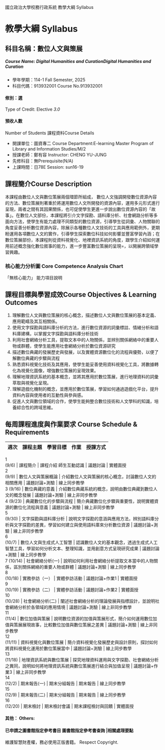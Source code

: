 國立政治大學校務行政系統 教學大綱 Syllabus
# 教學大綱 Syllabus
##  科目名稱：數位人文與策展
#####  Course Name: Digital Humanities and CurationDigital Humanities and Curation
  * 學年學期：114-1 Fall Semester, 2025 
  * 科目代碼：913932001 Course No.913932001
#### 修別：選
Type of Credit: Elective 
_3.0_
#### 預收人數
Number of Students
課程資料Course Details
  * 開課單位：圖資專二 Course Department:E-learning Master Program of Library and Information Studies/M/2 
  * 授課老師：鄭有容 Instructor: CHENG YU-JUNG 
  * 先修科目：無Prerequisite(N/A)
  * 上課時間：日78E Session: sun16-19
##  課程簡介Course Description
本課程由數位人文與數位策展兩個環節所組成， 數位人文強調開發數位資源內容的方法、數位策展則著重於將運用數位人文所開發的資源內容，運用多元形式進行呈現，兩者之間有其因果關係，也可促使學生更進一步說出數位資源內容的「故事」。在數位人文部份，本課程將引介文字探勘、語料庫分析、社會網路分析等多面向方法，使學生有能力處理不同類型的數位資源，引導學生從詞彙、人物關聯的角度妥善分析數位資源內容，除展示各種數位人文技術的工具與應用範例外，更期盼運用各項數位人文的實作，引導學生探索數位科技如何影響並豐富學習內涵；在數位策展部份，本課程則從資料視覺化、地裡資訊系統的角度，跟學生介紹如何運用前述概念強化數位敘事的能力，進一步豐富數位策展的呈現=，以開展跨領域學習興趣。
###  核心能力分析圖 Core Competence Analysis Chart
「無核心能力」 
能力項目說明
##  課程目標與學習成效Course Objectives & Learning Outcomes 
  1. 理解數位人文與數位策展的核心概念，描述數位人文與數位策展的基本定義、應用範疇及其互相關係。
  2. 使用文字探勘與語料庫分析的方法，進行數位資源的詞彙標註、情緒分析和語料庫建構，以掌握文字探勘與語料庫分析技術
  3. 利用社會網絡分析工具，提取文本中的人物關係，並辨別關係網絡中的重要人物或群體，使學生能應用社會網絡分析於數位資源研究
  4. 描述數位典藏的發展歷史與發展，以及實體資源數位化的流程與優勢，以便了解數位典藏的步驟與流程
  5. 熟悉資料視覺化技術及其應用，使學生能妥善使用資料視覺化工具，將數據轉化為視覺化圖像，增強數位策展的呈現效果。
  6. 理解地理資訊系統的基本概念，並將其應用於數位策展，進行地理資料的詞彙萃取與視覺化呈現。
  7. 理解遊戲化機制的概念，並應用於數位策展，學習如何通過遊戲化平台，提升資料內容與使用者的互動性與參與感。
  8. 促進人文與數位領域的合作，使學生能夠整合數位技術和人文學科的知識，培養綜合性的跨域思維。
##  每周課程進度與作業要求 Course Schedule & Requirements
週次 |  課程主題 |  學習目標 |  作業 |  授課方式  
---|---|---|---|---  
1  
(9/6) |  課程簡介 |  課程介紹 師生互動認識 |  議題討論 |  實體面授  
2  
(9/9) |  數位人文與策展概論 |  介紹數位人文與策展的核心概念，討論數位人文的相關應用 |  議題討論+測驗 |  線上同步教學  
3 (9/16) |  數位典藏的意義 |  介紹數位典藏系統的概念，說明由數位典藏到數位人文的概念發展 |  議題討論+測驗 |  線上非同步教學  
4 (9/23) |  典藏數位化的步驟與流程 |  簡介典藏數位化步驟與重要性，說明實體資源的數位化流程與意義 |  議題討論+測驗 |  線上非同步教學  
5  
(9/30) |  文字探勘與語料庫分析 |  說明文字探勘的意涵與應用方法，辨別語料庫分析與文字探勘的差異，學習如何建立與使用語料庫來分析數位資源 |  議題討論+測驗 |  線上非同步教學  
6  
(10/7) |  數位人文與生成式人工智慧 |  認識數位人文的基本觀念，透過生成式人工智慧工具，學習如何分析文本、整理知識，並用創意方式呈現研究成果 |  議題討論+測驗 |  線上同步教學  
7 (10/14) |  社會網絡分析(一) |  說明如何利用社會網絡分析提取文本當中的人物關係，區別關係網絡的重要人物或群體 |  議題討論+測驗 |  線上同步教學  
8  
(10/18) |  實務參訪（一） |  實體參訪活動 |  議題討論+作業1 |  實體面授  
9  
(10/19) |  實務參訪（二） |  實體參訪活動 |  議題討論+作業2 |  實體面授  
10  
(10/28) |  社會網絡分析(二) |  闡述社會網絡分析的理論發展與指標設計，並說明社會網絡分析於各領域的應用情境 |  議題討論+測驗 |  線上非同步教學  
11  
(11/4) |  數位加值與策展 |  說明數位資源的加值與策展形式，簡介如何運用數位加值與策展展現故事，比較數位加值與數位策展之差異 |  議題討論+測驗 |  線上非同步教學  
12  
(11/11) |  資料視覺化與數位策展 |  簡介資料視覺化發展歷史與設計原則，探討如何將資料視覺化運用於數位策展當中 |  議題討論+測驗 |  線上同步教學  
13  
(11/18) |  地理資訊系統與數位策展 |  探究地理資料運用與文字探勘、社會網絡分析之異同，說明如何將地理資訊系統與數位策展進行結合與加值呈現 |  議題討論+作業3 |  線上非同步教學  
14  
(12/2) |  期末報告(一) |  期末分組報告 |  期末報告 |  線上同步教學  
15  
(12/9) |  期末報告(二) |  期末分組報告 |  期末報告 |  線上同步教學  
16  
(12/20) |  期末檢討 |  期末檢討會議 |  期末課程檢討與回饋 |  實體面授  
####  其他： Others:
####  已申請之圖書館指定參考書目  圖書館指定參考書查詢 |相關處理要點
維護智慧財產權，務必使用正版書籍。 Respect Copyright.